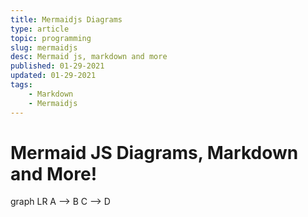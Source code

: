 ```yaml
---
title: Mermaidjs Diagrams 
type: article
topic: programming
slug: mermaidjs
desc: Mermaid js, markdown and more 
published: 01-29-2021  
updated: 01-29-2021
tags:
    - Markdown
    - Mermaidjs
---
```

# Mermaid JS Diagrams, Markdown and More!

<div class="mermaid">
    graph LR
        A --> B
        C --> D
</div>
